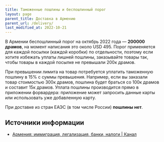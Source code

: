 ```yaml
---
title: Таможенные пошлины и беспошлинный порог
layout: page
parent_title: Доставка в Армению
parent_url: /delivery/
last_modified_at: 2022-10-21
---
```


В Армении беспошлинный порог на октябрь 2022 года — **200000 драмов**, на момент написания это около USD 495.
Порог применяется для каждой посылки (каждой коробки) по отдельности, поэтому если хотите избежать уплаты лишней пошлины,
заказывайте товары так, чтобы товары в каждой посылке не превышали 200к драмов.

При превышении лимита на товар потребуется уплатить таможенную пошлину в 15% с суммы превышения.
Например, если вы заказали товар стоимостью 300к драмов, пошлина будет браться со 100к драмов и составит 15к драмов.
Уплата пошлины производится прямо в приложении форвардера: приложение может запросить данные карты или
использовать уже добавленную карту.

При доставке из стран ЕАЭС (в том числе России) **пошлины нет**.

## Источники информации

- [Армения: иммиграция, легализация, банки, налоги \| Канал](https://t.me/am_banking_and_residency)
